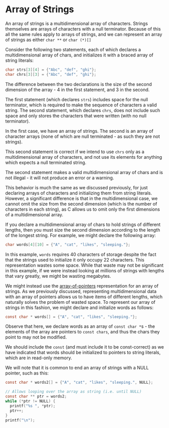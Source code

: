 # Array of Strings

An array of strings is a multidimensional array of characters. Strings themselves are arrays of characters with a null terminator. Because of this all the same rules apply to arrays of strings, and we can represent an array of strings as either `char **` or `char (*)[]`

Consider the following two statements, each of which declares a multidimensional array of chars, and initializes it with a braced array of string literals:

```c
char strs[3][4] = {"Abc", "def", "ghi"};
char chrs[3][3] = {"Abc", "def", "ghi"};
```

The difference between the two declarations is the size of the second dimension of the array - 4 in the first statement, and 3 in the second.

The first statement (which declares `strs`) includes space for the null terminator, which is required to make the sequence of characters a valid string. The second statement, which declares `chrs`, does not include such space and only stores the characters that were written (with no null terminator).

In the first case, we have an array of strings. The second is an array of character arrays (none of which are null terminated - as such they are not strings).

This second statement is correct if we intend to use `chrs` only as a multidimensional array of characters, and not use its elements for anything which expects a null terminated string.

The second statement makes a valid multidimensional array of chars and is not illegal - it will not produce an error or a warning.

This behavior is much the same as we discussed previously, for just declaring arrays of characters and initializing them from string literals. However, a significant difference is that in the multidimensional case, we cannot omit the size from the second dimension (which is the number of characters in each string), as C allows us to omit only the first dimensions of a multidimensional array.

If you declare a multidimensional array of chars to hold strings of different lengths, then you must size the second dimension according to the length of the longest string. For example, we might declare the following array:

```c
char words[4][10] = {"A", "cat", "likes", "sleeping."};
```

In this example, `words` requires 40 characters of storage despite the fact that the strings used to initialize it only occupy 22 characters. This representation wastes some space. While that waste may not be significant in this example, if we were instead looking at millions of strings with lengths that vary greatly, we might be wasting megabytes.

We might instead use the [array-of-pointers][1] representation for an array of strings. As we previously discussed, representing multidimensional data with an array of pointers allows us to have items of different lengths, which naturally solves the problem of wasted space. To represent our array of strings in this fashion, we might declare and initialize words as follows:

```c
const char * words[] = {"A", "cat", "likes", "sleeping."};
```

Observe that here, we declare words as an array of `const char *`s - the elements of the array are pointers to `const chars`, and thus the chars they point to may not be modified.

We should include the `const` (and must include it to be const-correct) as we have indicated that words should be initialized to pointers to string literals, which are in read-only memory.

We will note that it is common to end an array of strings with a NULL pointer, such as this:

```c
const char * words2[] = {"A", "cat", "likes", "sleeping.", NULL};

// Allows looping over the array as string (i.e. until NULL)
const char ** ptr = words2;
while (*ptr != NULL) {
  printf("%s ", *ptr);
  ptr++;
}
printf("\n");
```

[1]: /array-of-pointers.html
